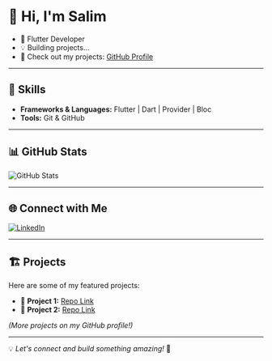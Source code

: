 # 👋 Hi, I'm Salim  
- 🚀 Flutter Developer  
- 💡 Building projects...  
- 🔗 Check out my projects: [GitHub Profile](https://github.com/zalim-388)  

---  

## 🚀 Skills  
- **Frameworks & Languages:** Flutter | Dart | Provider | Bloc  
- **Tools:** Git & GitHub  

---  

## 📊 GitHub Stats  
![GitHub Stats](https://github-readme-stats.vercel.app/api?username=zalim-388&show_icons=true&theme=radical)  

---  

## 🌐 Connect with Me  
[![LinkedIn](https://img.shields.io/badge/LinkedIn-Profile-blue?style=for-the-badge&logo=linkedin)](https://www.linkedin.com/in/salim-a31335351/)  

---  

## 🏗️ Projects  
Here are some of my featured projects:  
- 🚀 **Project 1:** [Repo Link]([https://github.com/zalim-388/project1](https://github.com/zalim-388/instagram.git))  
- 📱 **Project 2:** [Repo Link]([https://github.com/zalim-388/project2](https://github.com/zalim-388/groceries_app.git))  

*(More projects on my GitHub profile!)*  

---  

💡 *Let's connect and build something amazing!* 🚀
